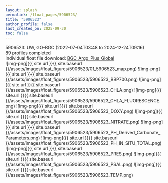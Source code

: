 ```yaml
---
layout: splash
permalink: /float_pages/5906523/
title: "5906523"
author_profile: false
last_created_on: 2025-09-30
toc: false
---
```

 
5906523: UW, GO-BGC (2022-07-04T03:48 to 2024-12-24T09:16)\
89 profiles completed\
Individual float file download: [BGC_Argo_Plus_Global](https://ftp.soest.hawaii.edu/bgc_argo_plus/Individual_Floats/outliers_removed/5906523_Sprof_processed.nc)\
![img-png]({{ site.url }}{{ site.baseurl }}/assets/images/float_figures/5906523/01_5906523_map.png)
![img-png]({{ site.url }}{{ site.baseurl }}/assets/images/float_figures/5906523/5906523_BBP700.png)
![img-png]({{ site.url }}{{ site.baseurl }}/assets/images/float_figures/5906523/5906523_CHLA.png)
![img-png]({{ site.url }}{{ site.baseurl }}/assets/images/float_figures/5906523/5906523_CHLA_FLUORESCENCE.png)
![img-png]({{ site.url }}{{ site.baseurl }}/assets/images/float_figures/5906523/5906523_DOXY.png)
![img-png]({{ site.url }}{{ site.baseurl }}/assets/images/float_figures/5906523/5906523_NITRATE.png)
![img-png]({{ site.url }}{{ site.baseurl }}/assets/images/float_figures/5906523/5906523_PH_Derived_Carbonate_Parameters.png)
![img-png]({{ site.url }}{{ site.baseurl }}/assets/images/float_figures/5906523/5906523_PH_IN_SITU_TOTAL.png)
![img-png]({{ site.url }}{{ site.baseurl }}/assets/images/float_figures/5906523/5906523_PRES.png)
![img-png]({{ site.url }}{{ site.baseurl }}/assets/images/float_figures/5906523/5906523_PSAL.png)
![img-png]({{ site.url }}{{ site.baseurl }}/assets/images/float_figures/5906523/5906523_TEMP.png)
